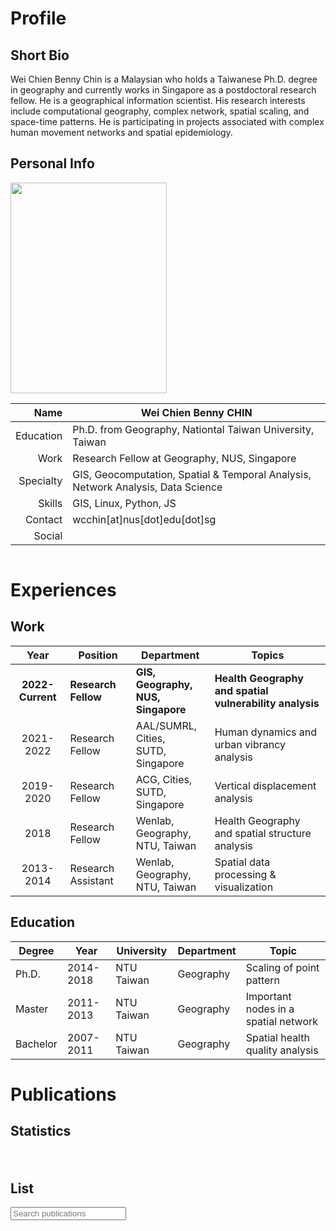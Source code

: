 # Profile

## <span class="mu mu-right"></span> Short Bio

Wei Chien Benny Chin is a Malaysian who holds a Taiwanese Ph.D. degree in geography and currently works in Singapore as a postdoctoral research fellow. He is a geographical information scientist. His research interests include computational geography, complex network, spatial scaling, and space-time patterns. He is participating in projects associated with complex human movement networks and spatial epidemiology.

## <span class="mu mu-right"></span> Personal Info

<div class="row">
<div class="four columns">

<img src="/resources/images/benny.jpg" style="width: 250px; height: 337px; object-fit: cover; object-position: 0 0;">

</div>
<div class="eight columns">

|      Name | Wei Chien Benny CHIN                                                             |
|----------:|----------------------------------------------------------------------------------|
| Education | Ph.D. from Geography, Nationtal Taiwan University, Taiwan                        |
|      Work | Research Fellow at Geography, NUS, Singapore                                     |
| Specialty | GIS, Geocomputation, Spatial & Temporal Analysis, Network Analysis, Data Science |
|    Skills | GIS, Linux, Python, JS                                                           |
|   Contact | wcchin[at]nus[dot]edu[dot]sg                                                     |
|    Social | <a href="https://orcid.org/0000-0001-7215-3303"><i class="ai ai-orcid"></i></a>  <a href="https://www.scopus.com/authid/detail.uri?authorId=56596201400"><i class="ai ai-scopus"></i></a>  <a href="https://scholar.google.com/citations?hl=zh-TW&user=P2IJvyQAAAAJ"><i class="ai ai-google-scholar"></i></a>  <a href="https://papers.ssrn.com/sol3/cf_dev/AbsByAuth.cfm?per_id=4909051"><i class="ai ai-ssrn"></i></a>  <a href="https://www.researchgate.net/profile/Benny_Chin"><i class="ai ai-researchgate"></i></a>  |

</div>
</div>


# Experiences
## <span class="mu mu-right"></span> Work

|       Year       | Position            | Department                             | Topics                                                  |
|:----------------:|---------------------|----------------------------------------|---------------------------------------------------------|
| **2022-Current** | **Research Fellow** | **GIS, Geography, <br>NUS, Singapore** | **Health Geography and spatial vulnerability analysis** |
|     2021-2022    | Research Fellow     | AAL/SUMRL, Cities, <br>SUTD, Singapore | Human dynamics and urban vibrancy analysis              |
|     2019-2020    | Research Fellow     | ACG, Cities, <br>SUTD, Singapore       | Vertical displacement analysis                          |
|       2018       | Research Fellow     | Wenlab, Geography, <br>NTU, Taiwan     | Health Geography and spatial structure analysis         |
|     2013-2014    | Research Assistant  | Wenlab, Geography, <br>NTU, Taiwan     | Spatial data processing & visualization                 |


## <span class="mu mu-right"></span> Education

| Degree   | Year      | University | Department | Topic                                |
|----------|-----------|------------|------------|--------------------------------------|
| Ph.D.    | 2014-2018 | NTU Taiwan | Geography  | Scaling of point pattern             |
| Master   | 2011-2013 | NTU Taiwan | Geography  | Important nodes in a spatial network |
| Bachelor | 2007-2011 | NTU Taiwan | Geography  | Spatial health quality analysis      |


# Publications

## <span class="mu mu-right"></span> Statistics

<div class="row">
<div class="one column"></div>
<div class="ten columns">
<canvas id="publicationByYear" style="width:100% height:400px"></canvas>
</div>
<div class="one column"></div>
</div>
<div class="row" style="padding-top: 20px"></div>
<div class="row">
<div class="one column"></div>
<div class="ten columns">
<canvas id="citationByYear" style="width:100% height:200px"></canvas>
</div>
<div class="one column"></div>
</div>

## <span class="mu mu-right"></span> List

<div class="row">
<input type="text" class="bibtex_search" id="searchbar" placeholder="Search publications">
</div>

<div id="bibtex_display"></div>



